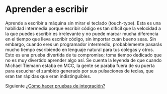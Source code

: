# Aprender a escribir
[//]: # (Version:1.0.0)
Aprende a escribir a máquina sin mirar el teclado (touch-type). Esta es una habilidad intermedia porque escribir código es tan difícil que la velocidad a la que puedes escribir es irrelevante y no puede marcar mucha diferencia en el tiempo que lleva escribir código, sin importar cuán bueno seas. Sin embargo, cuando eres un programador intermedio, probablemente pasarás mucho tiempo escribiendo en lenguaje natural para tus colegas y otros. Esto es una prueba divertida de tu compromiso; toma tiempo dedicado que no es muy divertido aprender algo así. Se cuenta la leyenda de que cuando Michael Tiemann estaba en MCC, la gente se paraba fuera de su puerta para escuchar el zumbido generado por sus pulsaciones de teclas, que eran tan rápidas que eran indistinguibles.

Siguiente [¿Cómo hacer pruebas de integración?](08-How-to-Do-Integration-Testing.md)